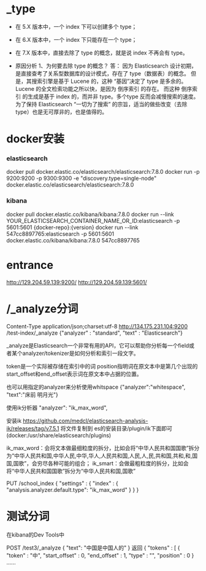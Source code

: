 
# _type
* 在 5.X 版本中，一个 index 下可以创建多个 type；
* 在 6.X 版本中，一个 index 下只能存在一个 type；
* 在 7.X 版本中，直接去除了 type 的概念，就是说 index 不再会有 type。

* 原因分析
1、为何要去除 type 的概念？
答： 因为 Elasticsearch 设计初期，是直接查考了关系型数据库的设计模式，存在了 type（数据表）的概念。
但是，其搜索引擎是基于 Lucene 的，这种 “基因”决定了 type 是多余的。 Lucene 的全文检索功能之所以快，是因为 倒序索引 的存在。
而这种 倒序索引 的生成是基于 index 的，而并非 type。多个type 反而会减慢搜索的速度。
为了保持 Elasticsearch “一切为了搜索” 的宗旨，适当的做些改变（去除 type）也是无可厚非的，也是值得的。


# docker安装
### elasticsearch
docker pull docker.elastic.co/elasticsearch/elasticsearch:7.8.0
docker run -p 9200:9200 -p 9300:9300 -e "discovery.type=single-node" docker.elastic.co/elasticsearch/elasticsearch:7.8.0
### kibana 
docker pull docker.elastic.co/kibana/kibana:7.8.0
docker run --link YOUR_ELASTICSEARCH_CONTAINER_NAME_OR_ID:elasticsearch -p 5601:5601 {docker-repo}:{version}
docker run --link 547cc8897765:elasticsearch -p 5601:5601 docker.elastic.co/kibana/kibana:7.8.0
547cc8897765
# entrance
http://129.204.59.139:9200/
http://129.204.59.139:5601/


# /_analyze分词
Content-Type application/json;charset:utf-8
http://134.175.231.104:9200 /test-index/_analyze
{"analyzer" : "standard",  "text" : "Elasticsearch"}

_analyze是Elasticsearch一个非常有用的API，它可以帮助你分析每一个field或者某个analyzer/tokenizer是如何分析和索引一段文字。

token是一个实际被存储在索引中的词
position指明词在原文本中是第几个出现的
start_offset和end_offset表示词在原文本中占据的位置。

也可以用指定的analyzer来分析使用whitspace
{"analyzer":"whitespace", "text":"床前 明月光"}

使用ik分析器  "analyzer": "ik_max_word",

安装ik
https://github.com/medcl/elasticsearch-analysis-ik/releases/tag/v7.5.1
将文件复制到 es的安装目录/plugin/ik下面即可 (docker:/usr/share/elasticsearch/plugins)

ik_max_word：会将文本做最细粒度的拆分，比如会将“中华人民共和国国歌”拆分为“中华人民共和国,中华人民,中华,华人,人民共和国,人民,人,民,共和国,共和,和,国国,国歌”，会穷尽各种可能的组合；
ik_smart：会做最粗粒度的拆分，比如会将“中华人民共和国国歌”拆分为“中华人民共和国,国歌”

PUT /school_index
{
    "settings" : {
        "index" : {
            "analysis.analyzer.default.type": "ik_max_word"
        }
    }
}


# 测试分词
在kibana的Dev Tools中

POST /test3/_analyze
{
  "text": "中国是中国人的"
}
返回
{
  "tokens" : [
    {
      "token" : "中",
      "start_offset" : 0,
      "end_offset" : 1,
      "type" : "<IDEOGRAPHIC>",
      "position" : 0
    }
......
















